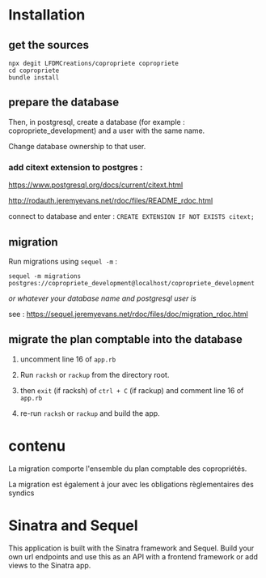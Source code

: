 # Installation

## get the sources

```
npx degit LFDMCreations/copropriete copropriete
cd copropriete
bundle install
```

## prepare the database

Then, in postgresql, create a database (for example : copropriete_development) and a user with the same name. 

Change database ownership to that user.

### add citext extension to postgres : 
https://www.postgresql.org/docs/current/citext.html

http://rodauth.jeremyevans.net/rdoc/files/README_rdoc.html

connect to database and enter : `CREATE EXTENSION IF NOT EXISTS citext;`

## migration
Run migrations using `sequel -m` : 

`sequel -m migrations postgres://copropriete_development@localhost/copropriete_development`

_or whatever your database name and postgresql user is_

see : https://sequel.jeremyevans.net/rdoc/files/doc/migration_rdoc.html

## migrate the plan comptable into the database

1. uncomment line 16 of `app.rb`

2. Run `racksh` or `rackup` from the directory root. 

3. then `exit` (if racksh) of `ctrl + C` (if rackup) and comment line 16 of `app.rb`

4. re-run `racksh` or `rackup` and build the app.

# contenu

La migration comporte l'ensemble du plan comptable des copropriétés. 

La migration est également à jour avec les obligations règlementaires des syndics 

# Sinatra and Sequel
This application is built with the Sinatra framework and Sequel.
Build your own url endpoints and use this as an API with a frontend framework or add views to the Sinatra app.
